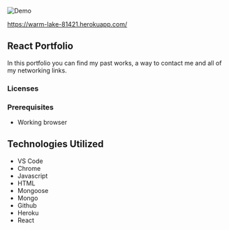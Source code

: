 ![Demo](client/public/assets/react.gif)

https://warm-lake-81421.herokuapp.com/

## React Portfolio

In this portfolio you can find my past works, a way to contact me and all of my networking links.

### Licenses

### Prerequisites

- Working browser

## Technologies Utilized

- VS Code
- Chrome
- Javascript
- HTML
- Mongoose
- Mongo
- Github
- Heroku
- React
